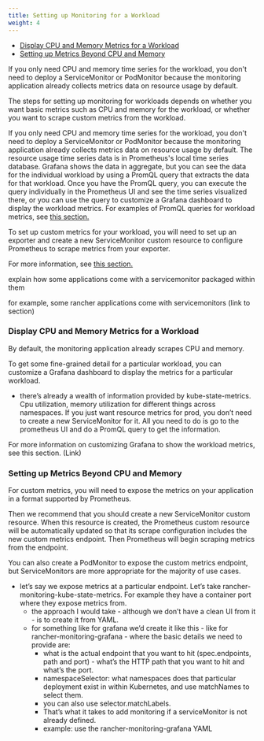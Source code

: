 ```yaml
---
title: Setting up Monitoring for a Workload
weight: 4
---
```


- [Display CPU and Memory Metrics for a Workload](#display-cpu-and-memory-metrics-for-a-workload)
- [Setting up Metrics Beyond CPU and Memory](#setting-up-metrics-beyond-cpu-and-memory)

If you only need CPU and memory time series for the workload, you don't need to deploy a ServiceMonitor or PodMonitor because the monitoring application already collects metrics data on resource usage by default.




The steps for setting up monitoring for workloads depends on whether you want basic metrics such as CPU and memory for the workload, or whether you want to scrape custom metrics from the workload.

If you only need CPU and memory time series for the workload, you don't need to deploy a ServiceMonitor or PodMonitor because the monitoring application already collects metrics data on resource usage by default. The resource usage time series data is in Prometheus's local time series database. Grafana shows the data in aggregate, but you can see the data for the individual workload by using a PromQL query that extracts the data for that workload. Once you have the PromQL query, you can execute the query individually in the Prometheus UI and see the time series visualized there, or you can use the query to customize a Grafana dashboard to display the workload metrics. For examples of PromQL queries for workload metrics, see [this section.](https://rancher.com/docs/rancher/v2.5/en/monitoring-alerting/configuration/expression/#workload-metrics)

To set up custom metrics for your workload, you will need to set up an exporter and create a new ServiceMonitor custom resource to configure Prometheus to scrape metrics from your exporter.

For more information, see [this section.](./monitoring-workloads)





explain how some applications come with a servicemonitor packaged within them

for example, some rancher applications come with servicemonitors (link to section)

### Display CPU and Memory Metrics for a Workload

By default, the monitoring application already scrapes CPU and memory.

To get some fine-grained detail for a particular workload, you can customize a Grafana dashboard to display the metrics for a particular workload.

- there’s already a wealth of information provided by kube-state-metrics. Cpu utilization, memory utilization for different things across namespaces. If you just want resource metrics for prod, you don’t need to create a new ServiceMonitor for it. All you need to do is go to the prometheus UI and do a PromQL query to get the information.

For more information on customizing Grafana to show the workload metrics, see this section. (Link)


### Setting up Metrics Beyond CPU and Memory

For custom metrics, you will need to expose the metrics on your application in a format supported by Prometheus.

Then we recommend that you should create a new ServiceMonitor custom resource. When this resource is created, the Prometheus custom resource will be automatically updated so that its scrape configuration includes the new custom metrics endpoint. Then Prometheus will begin scraping metrics from the endpoint.

You can also create a PodMonitor to expose the custom metrics endpoint, but ServiceMonitors are more appropriate for the majority of use cases.

- let’s say we expose metrics at a particular endpoint. Let’s take rancher-monitoring-kube-state-metrics. For example they have a container port where they expose metrics from. 
	- the approach I would take - although we don’t have a clean UI from it - is to create it from YAML.
	- for something like for grafana we’d create it like this - like for rancher-monitoring-grafana - where the basic details we need to provide are:
		- what is the actual endpoint that you want to hit (spec.endpoints, path and port) - what’s the HTTP path that you want to hit and what’s the port.
		- namespaceSelector: what namespaces does that particular deployment exist in within Kubernetes, and use matchNames to select them.
		- you can also use selector.matchLabels.
		- That’s what it takes to add monitoring if a serviceMonitor is not already defined.
		- example: use the rancher-monitoring-grafana YAML